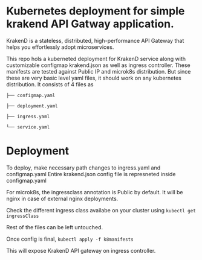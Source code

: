 # Kubernetes deployment for simple krakend API Gatway application.

KrakenD is a stateless, distributed, high-performance API Gateway that helps you effortlessly adopt microservices.

This repo hols a kuberneted deployment for KrakenD service along with customizable configmap krakend.json as well as ingress controller.
These manifests are tested against Public IP and microk8s distribution.
But since these are very basic level yaml files, it should work on any kubernetes distribution.
It consists of 4 files as

    ├── configmap.yaml
    
    ├── deployment.yaml
    
    ├── ingress.yaml
    
    └── service.yaml

# Deployment
To deploy, make necessary path changes to ingress.yaml and configmap.yaml
Entire krakend.json config file is represneted inside configmap.yaml

For microk8s, the ingressclass annotation is Public by default.
It will be nginx in case of external nginx deployments.

Check the different ingress class availabe on your cluster using
`kubectl get ingressClass`

Rest of the files can be left untouched.

Once config is final,
`kubectl apply -f k8manifests`

This will expose KrakenD API gateway on ingress controller.
